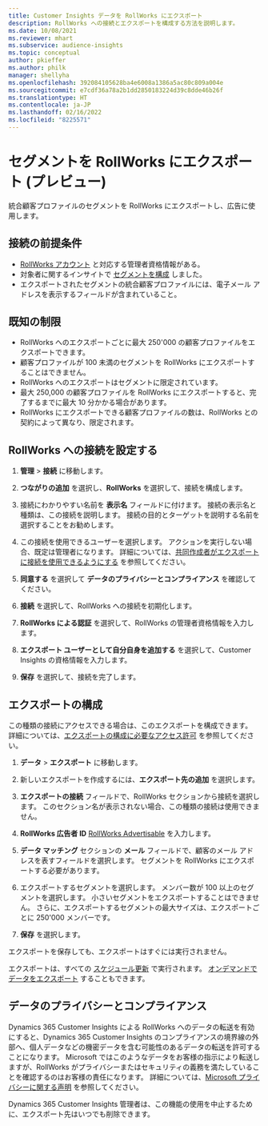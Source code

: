 ```yaml
---
title: Customer Insights データを RollWorks にエクスポート
description: RollWorks への接続とエクスポートを構成する方法を説明します。
ms.date: 10/08/2021
ms.reviewer: mhart
ms.subservice: audience-insights
ms.topic: conceptual
author: pkieffer
ms.author: philk
manager: shellyha
ms.openlocfilehash: 392084105628ba4e6008a1386a5ac80c809a004e
ms.sourcegitcommit: e7cdf36a78a2b1dd2850183224d39c8dde46b26f
ms.translationtype: HT
ms.contentlocale: ja-JP
ms.lasthandoff: 02/16/2022
ms.locfileid: "8225571"
---
```

# <a name="export-segments-to-rollworks-preview"></a>セグメントを RollWorks にエクスポート (プレビュー)

統合顧客プロファイルのセグメントを RollWorks にエクスポートし、広告に使用します。 

## <a name="prerequisites-for-a-connection"></a>接続の前提条件

-   [RollWorks アカウント](https://www.rollworks.com/) と対応する管理者資格情報がある。
-   対象者に関するインサイトで [セグメントを構成](segments.md) しました。
-   エクスポートされたセグメントの統合顧客プロファイルには、電子メール アドレスを表示するフィールドが含まれていること。

## <a name="known-limitations"></a>既知の制限

- RollWorks へのエクスポートごとに最大 250'000 の顧客プロファイルをエクスポートできます。
- 顧客プロファイルが 100 未満のセグメントを RollWorks にエクスポートすることはできません。 
- RollWorks へのエクスポートはセグメントに限定されています。
- 最大 250,000 の顧客プロファイルを RollWorks にエクスポートすると、完了するまでに最大 10 分かかる場合があります。 
- RollWorks にエクスポートできる顧客プロファイルの数は、RollWorks との契約によって異なり、限定されます。

## <a name="set-up-connection-to-rollworks"></a>RollWorks への接続を設定する

1. **管理** > **接続** に移動します。

1. **つながりの追加** を選択し、**RollWorks** を選択して、接続を構成します。

1. 接続にわかりやすい名前を **表示名** フィールドに付けます。 接続の表示名と種類は、この接続を説明します。 接続の目的とターゲットを説明する名前を選択することをお勧めします。

1. この接続を使用できるユーザーを選択します。 アクションを実行しない場合、既定は管理者になります。 詳細については、[共同作成者がエクスポートに接続を使用できるようにする](connections.md#allow-contributors-to-use-a-connection-for-exports) を参照してください。

1. **同意する** を選択して **データのプライバシーとコンプライアンス** を確認してください。

1. **接続** を選択して、RollWorks への接続を初期化します。

1. **RollWorks による認証** を選択して、RollWorks の管理者資格情報を入力します。

1. **エクスポート ユーザーとして自分自身を追加する** を選択して、Customer Insights の資格情報を入力します。

1. **保存** を選択して、接続を完了します。

## <a name="configure-an-export"></a>エクスポートの構成

この種類の接続にアクセスできる場合は、このエクスポートを構成できます。 詳細については、[エクスポートの構成に必要なアクセス許可](export-destinations.md#set-up-a-new-export) を参照してください。

1. **データ** > **エクスポート** に移動します。

1. 新しいエクスポートを作成するには、**エクスポート先の追加** を選択します。

1. **エクスポートの接続** フィールドで、RollWorks セクションから接続を選択します。 このセクション名が表示されない場合、この種類の接続は使用できません。

1. **RollWorks 広告者 ID** [RollWorks Advertisable](https://help.adroll.com/hc/articles/212011838-Advertiser-Profiles) を入力します。

1. **データ マッチング** セクションの **メール** フィールドで、顧客のメール アドレスを表すフィールドを選択します。 セグメントを RollWorks にエクスポートする必要があります。

1. エクスポートするセグメントを選択します。 メンバー数が 100 以上のセグメントを選択します。 小さいセグメントをエクスポートすることはできません。 さらに、エクスポートするセグメントの最大サイズは、エクスポートごとに 250'000 メンバーです。 

1. **保存** を選択します。

エクスポートを保存しても、エクスポートはすぐには実行されません。

エクスポートは、すべての [スケジュール更新](system.md#schedule-tab) で実行されます。 [オンデマンドでデータをエクスポート](export-destinations.md#run-exports-on-demand) することもできます。 


## <a name="data-privacy-and-compliance"></a>データのプライバシーとコンプライアンス

Dynamics 365 Customer Insights による RollWorks へのデータの転送を有効にすると、Dynamics 365 Customer Insights のコンプライアンスの境界線の外部へ、個人データなどの機密データを含む可能性のあるデータの転送を許可することになります。 Microsoft ではこのようなデータをお客様の指示により転送しますが、RollWorks がプライバシーまたはセキュリティの義務を満たしていることを確認するのはお客様の責任になります。 詳細については、[Microsoft プライバシーに関する声明](https://go.microsoft.com/fwlink/?linkid=396732) を参照してください。

Dynamics 365 Customer Insights 管理者は、この機能の使用を中止するために、エクスポート先はいつでも削除できます。
